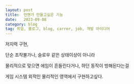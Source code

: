 ```yaml
---
layout: post
title:  언젠가 만들고싶은 기능
date:   2023-09-08
category: blog
tag: 취업, 블로그, blog, carrer, job, 개발 아이디어
---
```



저지력 구현,

단순 조작불가나, 슬로우 같은 상태이상이 아니라

물리적으로 맞으면 에임이 흔들린다거나, 하던 동작이 방해된다는걸

게임 시스템 외적인 물리적인 영역에서 구현하고싶다.